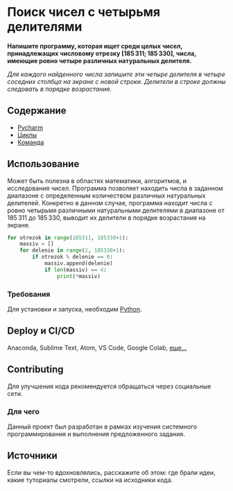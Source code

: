 # Поиск чисел с четырьмя делителями
**Напишите программу, которая ищет среди целых чисел, принадлежащих числовому отрезку [185 311; 185 330], числа, имеющие ровно четыре различных натуральных делителя.** 

*Для каждого найденного числа запишите эти четыре делителя в четыре соседних столбца на экране с новой строки. Делители в строке должны следовать в порядке возрастания.*

## Содержание
- [Pycharm](https://www.jetbrains.com/ru-ru/pycharm/learn/)
- [Циклы](https://metanit.com/python/tutorial/2.7.php)
- [Команда](https://www.vstu.ru/university/personalii/zhdanov_aleksey_andreevich/)

## Использование
Может быть полезна в областях математики, алгоритмов, и исследования чисел. Программа позволяет находить числа в заданном диапазоне с определенным количеством различных натуральных делителей. Конкретно в данном случае, программа находит числа с ровно четырьмя различными натуральными делителями в диапазоне от 185 311 до 185 330, выводит их делители в порядке возрастания на экране.

```python
for otrezok in range(185311, 185330+1):
    massiv = []
    for delenie in range(2, 185330+1):
        if otrezok % delenie == 0:
            massiv.append(delenie)
            if len(massiv) == 4:
                print(*massiv)
```

### Требования
Для установки и запуска, необходим [Python](https://www.python.org/downloads/).

## Deploy и CI/CD
Anaconda, Sublime Text, Atom, VS Code, Google Colab, [еще...](https://shultais.education/blog/python-for-beginners/how-to-run-python-programs)

## Contributing
Для улучшения кода рекомендуется обращаться через социальные сети.

### Для чего
Данный проект был разработан в рамках изучения системного программирования и выполнения предложенного задания.

## Источники
Если вы чем-то вдохновлялись, расскажите об этом: где брали идеи, какие туториалы смотрели, ссылки на исходники кода. 
